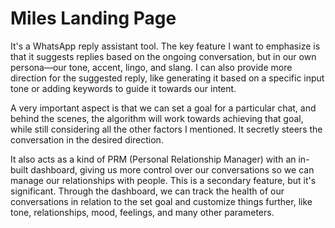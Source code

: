# Miles Landing Page

It's a WhatsApp reply assistant tool. The key feature I want to emphasize is that it suggests replies based on the ongoing conversation, but in our own persona—our tone, accent, lingo, and slang. I can also provide more direction for the suggested reply, like generating it based on a specific input tone or adding keywords to guide it towards our intent.

A very important aspect is that we can set a goal for a particular chat, and behind the scenes, the algorithm will work towards achieving that goal, while still considering all the other factors I mentioned. It secretly steers the conversation in the desired direction.

It also acts as a kind of PRM (Personal Relationship Manager) with an in-built dashboard, giving us more control over our conversations so we can manage our relationships with people. This is a secondary feature, but it's significant. Through the dashboard, we can track the health of our conversations in relation to the set goal and customize things further, like tone, relationships, mood, feelings, and many other parameters.


